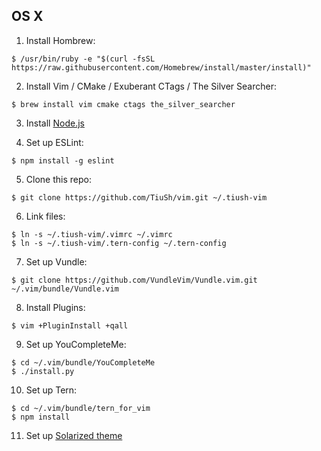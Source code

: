 ## OS X

1. Install Hombrew:

`$ /usr/bin/ruby -e "$(curl -fsSL https://raw.githubusercontent.com/Homebrew/install/master/install)"`

2. Install Vim / CMake / Exuberant CTags / The Silver Searcher:

`$ brew install vim cmake ctags the_silver_searcher`

3. Install [Node.js](https://nodejs.org/)

4. Set up ESLint:

`$ npm install -g eslint`

5. Clone this repo:

`$ git clone https://github.com/TiuSh/vim.git ~/.tiush-vim`

6. Link files:

```
$ ln -s ~/.tiush-vim/.vimrc ~/.vimrc
$ ln -s ~/.tiush-vim/.tern-config ~/.tern-config
```

7. Set up Vundle:

`$ git clone https://github.com/VundleVim/Vundle.vim.git ~/.vim/bundle/Vundle.vim`

8. Install Plugins:

`$ vim +PluginInstall +qall`

9. Set up YouCompleteMe:

```
$ cd ~/.vim/bundle/YouCompleteMe
$ ./install.py
```

10. Set up Tern:

```
$ cd ~/.vim/bundle/tern_for_vim
$ npm install
```

11. Set up [Solarized theme](http://ethanschoonover.com/solarized)
